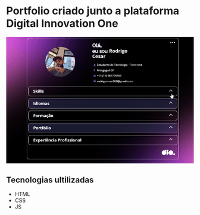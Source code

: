 # Portfolio criado junto a plataforma Digital Innovation One 

[<img src="./gitPortfolio.gif" alt="git do portfólio">](https://rodrigocsar.github.io/Portfolio/)

## Tecnologias ultilizadas 

- HTML
- CSS
- JS